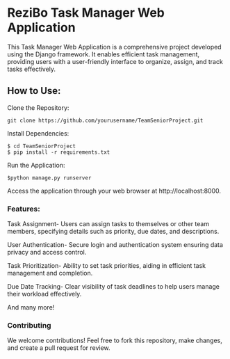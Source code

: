 # ReziBo Task Manager Web Application
This Task Manager Web Application is a comprehensive project developed using the Django framework. It enables efficient task management, providing users with a user-friendly interface to organize, assign, and track tasks effectively.

## How to Use:

Clone the Repository:
```
git clone https://github.com/yourusername/TeamSeniorProject.git
```

Install Dependencies:
```
$ cd TeamSeniorProject
$ pip install -r requirements.txt
```
Run the Application:
```
$python manage.py runserver
```
Access the application through your web browser at http://localhost:8000.

### Features:

Task Assignment- Users can assign tasks to themselves or other team members, specifying details such as priority, due dates, and descriptions.

User Authentication- Secure login and authentication system ensuring data privacy and access control.

Task Prioritization- Ability to set task priorities, aiding in efficient task management and completion.

Due Date Tracking- Clear visibility of task deadlines to help users manage their workload effectively.

And many more!


### Contributing

We welcome contributions! Feel free to fork this repository, make changes, and create a pull request for review.
